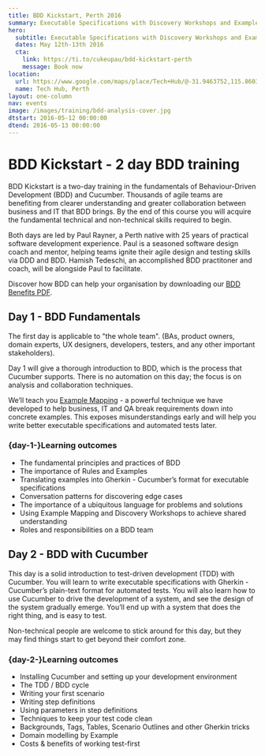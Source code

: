 ```yaml
---
title: BDD Kickstart, Perth 2016
summary: Executable Specifications with Discovery Workshops and Example Mapping
hero:
  subtitle: Executable Specifications with Discovery Workshops and Example Mapping
  dates: May 12th-13th 2016
  cta:
    link: https://ti.to/cukeupau/bdd-kickstart-perth
    message: Book now
location:
  url: https://www.google.com/maps/place/Tech+Hub/@-31.9463752,115.8603497,17z/data=!3m1!4b1!4m2!3m1!1s0x2a32bad0678a550b:0xc9bf48edd34ca859
  name: Tech Hub, Perth
layout: one-column
nav: events
image: /images/training/bdd-analysis-cover.jpg
dtstart: 2016-05-12 00:00:00
dtend: 2016-05-13 00:00:00
---
```


# BDD Kickstart - 2 day BDD training

BDD Kickstart is a two-day training in the fundamentals of Behaviour-Driven Development (BDD) and Cucumber. Thousands of agile teams are benefiting from clearer understanding and greater collaboration between business and IT that BDD brings. By the end of this course you will acquire the fundamental technical and non-technical skills required to begin.

Both days are led by Paul Rayner, a Perth native with 25 years of practical software development experience. Paul is a seasoned software design coach and mentor, helping teams ignite their agile design and testing skills via DDD and BDD.  Hamish Tedeschi, an accomplished BDD practitoner and coach, will be alongside Paul to facilitate. 

Discover how BDD can help your organisation by downloading our [BDD Benefits PDF](https://cucumber.io/bdd-benefits.pdf).


## Day 1 - BDD Fundamentals

The first day is applicable to "the whole team".  (BAs, product owners, domain experts, UX designers, developers, testers, and any other important stakeholders).

Day 1 will give a thorough introduction to BDD, which is the process that Cucumber supports. There is no automation on this day; the focus is on analysis and collaboration techniques.

We’ll teach you [Example Mapping](https://cucumber.io/blog/2015/12/08/example-mapping-introduction) - a powerful technique we have developed to help business, IT and QA break requirements down into concrete examples. This exposes misunderstandings early and will help you write better executable specifications and automated tests later.

### {day-1-}Learning outcomes

* The fundamental principles and practices of BDD
* The importance of Rules and Examples
* Translating examples into Gherkin - Cucumber’s format for executable specifications
* Conversation patterns for discovering edge cases
* The importance of a ubiquitous language for problems and solutions
* Using Example Mapping and Discovery Workshops to achieve shared understanding
* Roles and responsibilities on a BDD team


## Day 2 - BDD with Cucumber

This day is a solid introduction to test-driven development (TDD) with Cucumber. You will learn to write executable specifications with Gherkin - Cucumber’s plain-text format for automated tests. You will also learn how to use Cucumber to drive the development of a system, and see the design of the system gradually emerge. You’ll end up with a system that does the right thing, and is easy to test.

Non-technical people are welcome to stick around for this day, but they may find things start to get beyond their comfort zone.

### {day-2-}Learning outcomes
* Installing Cucumber and setting up your development environment
* The TDD / BDD cycle
* Writing your first scenario
* Writing step definitions
* Using parameters in step definitions
* Techniques to keep your test code clean
* Backgrounds, Tags, Tables, Scenario Outlines and other Gherkin tricks
* Domain modelling by Example
* Costs & benefits of working test-first
